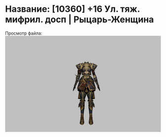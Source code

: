 # Название: [10360] +16 Ул. тяж. мифрил. досп | Рыцарь-Женщина

Просмотр файла:
![p010021.png](p010021.png)